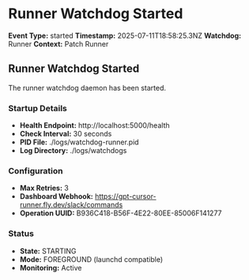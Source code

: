 # Runner Watchdog Started

**Event Type:** started
**Timestamp:** 2025-07-11T18:58:25.3NZ
**Watchdog:** Runner
**Context:** Patch Runner


## Runner Watchdog Started

The runner watchdog daemon has been started.

### Startup Details
- **Health Endpoint:** http://localhost:5000/health
- **Check Interval:** 30 seconds
- **PID File:** ./logs/watchdog-runner.pid
- **Log Directory:** ./logs/watchdogs

### Configuration
- **Max Retries:** 3
- **Dashboard Webhook:** https://gpt-cursor-runner.fly.dev/slack/commands
- **Operation UUID:** B936C418-B56F-4E22-80EE-85006F141277

### Status
- **State:** STARTING
- **Mode:** FOREGROUND (launchd compatible)
- **Monitoring:** Active


